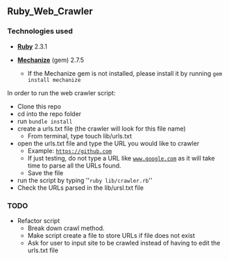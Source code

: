 ## Ruby_Web_Crawler

### Technologies used

* **[Ruby](https://www.ruby-lang.org/en/downloads/)** 2.3.1
* **[Mechanize](https://github.com/sparklemotion/mechanize)** (gem) 2.7.5

  * If the Mechanize gem is not installed, please install it by running <code>gem install mechanize</code>

In order to run the web crawler script:

* Clone this repo
* cd into the repo folder
* run <code>bundle install</code>
* create a urls.txt file (the crawler will look for this file name)
  * From terminal, type touch lib/urls.txt
* open the urls.txt file and type the URL you would like to crawler
  * Example: <code>https://github.com</code>
  * If just testing, do not type a URL like <code>www.google.com</code> as it will take time to parse all the URLs found.
  * Save the file
* run the script by typing ''<code>ruby lib/crawler.rb</code>''
* Check the URLs parsed in the lib/ursl.txt file

### TODO

* Refactor script
  * Break down crawl method.
  * Make script create a file to store URLs if file does not exist
  * Ask for user to input site to be crawled instead of having to edit the urls.txt file

